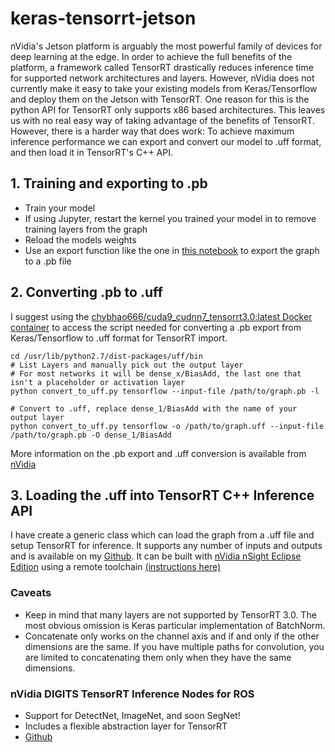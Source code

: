 # keras-tensorrt-jetson
nVidia's Jetson platform is arguably the most powerful family of devices for deep learning at the edge. In order to achieve the full benefits of the platform, a framework called TensorRT drastically reduces inference time for supported network architectures and layers. However, nVidia does not currently make it easy to take your existing models from Keras/Tensorflow and deploy them on the Jetson with TensorRT. One reason for this is the python API for TensorRT only supports x86 based architectures. This leaves us with no real easy way of taking advantage of the benefits of TensorRT. However, there is a harder way that does work: To achieve maximum inference performance we can export and convert our model to .uff format, and then load it in TensorRT's C++ API.

## 1. Training and exporting to .pb
- Train your model
- If using Jupyter, restart the kernel you trained your model in to remove training layers from the graph
- Reload the models weights
- Use an export function like the one in [this notebook][notebook] to export the graph to a .pb file

## 2. Converting .pb to .uff
I suggest using the [chybhao666/cuda9_cudnn7_tensorrt3.0:latest Docker container][docker] to access the script needed for converting a .pb export from Keras/Tensorflow to .uff format for TensorRT import.

```
cd /usr/lib/python2.7/dist-packages/uff/bin
# List Layers and manually pick out the output layer
# For most networks it will be dense_x/BiasAdd, the last one that isn't a placeholder or activation layer
python convert_to_uff.py tensorflow --input-file /path/to/graph.pb -l

# Convert to .uff, replace dense_1/BiasAdd with the name of your output layer
python convert_to_uff.py tensorflow -o /path/to/graph.uff --input-file /path/to/graph.pb -O dense_1/BiasAdd
```

More information on the .pb export and .uff conversion is available from [nVidia][uff]

## 3. Loading the .uff into TensorRT C++ Inference API
I have create a generic class which can load the graph from a .uff file and setup TensorRT for inference. It supports any number of inputs and outputs and is available on my [Github][cpp]. It can be built with [nVidia nSight Eclipse Edition][eclipse] using a remote toolchain [(instructions here)][nsight]

### Caveats
- Keep in mind that many layers are not supported by TensorRT 3.0. The most obvious omission is Keras particular implementation of BatchNorm.
- Concatenate only works on the channel axis and if and only if the other dimensions are the same. If you have multiple paths for convolution, you are limited to concatenating them only when they have the same dimensions.

### nVidia DIGITS TensorRT Inference Nodes for ROS
- Support for DetectNet, ImageNet, and soon SegNet!
- Includes a flexible abstraction layer for TensorRT
- [Github][jetson-tensorrt]

[notebook]: https://github.com/csvance/keras-tensorrt-jetson/blob/master/training/training.ipynb
[cpp]: https://github.com/csvance/keras-tensorrt-jetson/blob/master/inference/
[uff]: https://docs.nvidia.com/deeplearning/sdk/tensorrt-developer-guide/index.html#exporttftouff
[docker]: https://github.com/chybhao666/TensorRT
[nsight]: https://devblogs.nvidia.com/remote-application-development-nvidia-nsight-eclipse-edition/
[eclipse]: https://developer.nvidia.com/nsight-eclipse-edition
[jetson-tensorrt]: https://github.com/csvance/jetson_tensorrt
